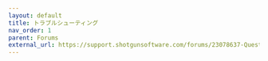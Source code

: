 ```yaml
---
layout: default
title: トラブルシューティング
nav_order: 1
parent: Forums
external_url: https://support.shotgunsoftware.com/forums/23078637-Questions-and-Troubleshooting-Python-Mu-JavaScript-etc-#recent
---
```


